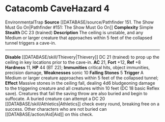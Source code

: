 ﻿---
ac: '21'
all_resistance: null
complexity: Simple
element: null
fortitude: '+12'
hardness: '11'
hazard_type: Environmental
hp: 44 (BT 22)
id: '218'
immunity:
- critical hits
- object immunities
- precision damage
level: '4'
name: Catacomb Cave
rarity: Common
reflex: '+8'
resistance: null
rus_type_level: null
school: null
source: '[[DATABASE/source/Pathfinder 151. The Show Must Go On|Pathfinder #151: The
  Show Must Go On]]'
trait:
- '[[DATABASE/trait/Environmental|Environmental]]'
- '[[DATABASE/trait/Trap|Trap]]'
type: Hazard
weakness:
- '[[DATABASE/trait/Sonic|sonic]] 10'
will: null

---
# Catacomb Cave<span class="item-type">Hazard 4</span>

<span class="item-trait">Environmental</span><span class="item-trait">Trap</span>
**Source** [[DATABASE/source/Pathfinder 151. The Show Must Go On|Pathfinder #151: The Show Must Go On]]
**Complexity** Simple
**Stealth** DC 23 (trained)
**Description** The ceiling is unstable, and any Medium or larger creature that approaches within 5 feet of the collapsed tunnel triggers a cave-in.

---
**Disable** [[DATABASE/skill/Thievery|Thievery]] DC 21 (trained) to prop up the ceiling in key locations prior to the cave-in.
**AC** 21, **Fort** +12, **Ref** +8
**Hardness** 11, **HP** 44 (BT 22); **Immunities** critical hits, object immunities, precision damage, **Weaknesses** sonic 10
**Falling Stones** <span class="action-icon">5</span> **Trigger** A Medium or larger creature approaches within 5 feet of the collapsed tunnel; **Effect** Massive stones in the ceiling fall, dealing 4d6 bludgeoning damage to the triggering creature and all creatures within 10 feet (DC 18 basic Reflex save). Creatures that fail the saving throw are also buried and begin to suffocate. A buried creature can attempt a DC 20 [[DATABASE/skill/Athletics|Athletics]] check every round, breaking free on a success. Other characters who are not buried can [[DATABASE/action/Aid|Aid]] on this check.